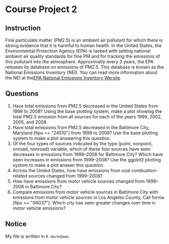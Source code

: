 Course Project 2 
===================================================
Instruction
---------------------------------------------------
Fine particulate matter (PM2.5) is an ambient air pollutant for which there is 
strong evidence that it is harmful to human health. In the United States, 
the Environmental Protection Agency (EPA) is tasked with setting national 
ambient air quality standards for fine PM and for tracking the emissions of
this pollutant into the atmosphere. Approximatly every 3 years, the EPA releases 
its database on emissions of PM2.5. This database is known as the National Emissions 
Inventory (NEI). You can read more information about the NEI at the[EPA National Emissions Inventory Wersite](http://www.epa.gov/ttn/chief/eiinformation.html)

Questions
------------------------------------------------------
1. Have total emissions from PM2.5 decreased in the United States from 1999 to 2008? Using the base plotting system, make a plot showing the total PM2.5 emission from all sources for each of the years 1999, 2002, 2005, and 2008.
2. Have total emissions from PM2.5 decreased in the Baltimore City, Maryland (fips == "24510") from 1999 to 2008? Use the base plotting system to make a plot answering this question.
3. Of the four types of sources indicated by the type (point, nonpoint, onroad, nonroad) variable, which of these four sources have seen decreases in emissions from 1999–2008 for Baltimore City? Which have seen increases in emissions from 1999–2008? Use the ggplot2 plotting system to make a plot answer this question.
4. Across the United States, how have emissions from coal combustion-related sources changed from 1999–2008?
5. How have emissions from motor vehicle sources changed from 1999–2008 in Baltimore City?
6. Compare emissions from motor vehicle sources in Baltimore City with emissions from motor vehicle sources in Los Angeles County, Cali
fornia (fips == "06037"). Which city has seen greater changes over time in motor vehicle emissions?

Notice
----------------------------------------------------------
My file is written in `R markdown`.
